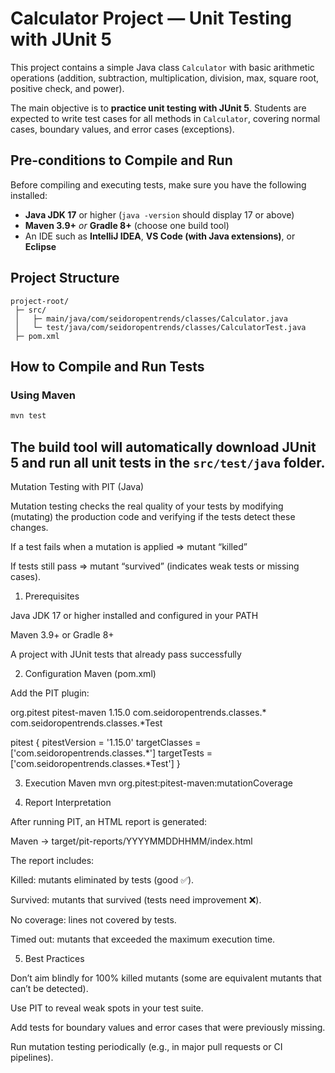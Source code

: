 # Calculator Project — Unit Testing with JUnit 5

This project contains a simple Java class `Calculator` with basic arithmetic operations 
(addition, subtraction, multiplication, division, max, square root, positive check, and power).

The main objective is to **practice unit testing with JUnit 5**. Students are expected to 
write test cases for all methods in `Calculator`, covering normal cases, boundary values, 
and error cases (exceptions).

## Pre-conditions to Compile and Run

Before compiling and executing tests, make sure you have the following installed:

- **Java JDK 17** or higher (`java -version` should display 17 or above)
- **Maven 3.9+** *or* **Gradle 8+** (choose one build tool)
- An IDE such as **IntelliJ IDEA**, **VS Code (with Java extensions)**, or **Eclipse**

## Project Structure

```
project-root/
 ├─ src/
 │   ├─ main/java/com/seidoropentrends/classes/Calculator.java
 │   └─ test/java/com/seidoropentrends/classes/CalculatorTest.java
 ├─ pom.xml  
```

## How to Compile and Run Tests

### Using Maven
```bash
mvn test
```

The build tool will automatically download JUnit 5 and run all unit tests in the `src/test/java` folder.
------------------------------------------------------------------------------------------------
Mutation Testing with PIT (Java)

Mutation testing checks the real quality of your tests by modifying (mutating) the production code and verifying if the tests detect these changes.

If a test fails when a mutation is applied ⇒ mutant “killed”

If tests still pass ⇒ mutant “survived”  (indicates weak tests or missing cases).

1) Prerequisites

Java JDK 17 or higher installed and configured in your PATH

Maven 3.9+ or Gradle 8+

A project with JUnit tests that already pass successfully

2) Configuration
Maven (pom.xml)

Add the PIT plugin:

<build>
  <plugins>
    <plugin>
      <groupId>org.pitest</groupId>
      <artifactId>pitest-maven</artifactId>
      <version>1.15.0</version>
      <configuration>
        <targetClasses>
          <param>com.seidoropentrends.classes.*</param>
        </targetClasses>
        <targetTests>
          <param>com.seidoropentrends.classes.*Test</param>
        </targetTests>
      </configuration>
    </plugin>
  </plugins>
</build>


pitest {
  pitestVersion = '1.15.0'
  targetClasses = ['com.seidoropentrends.classes.*']
  targetTests = ['com.seidoropentrends.classes.*Test']
}

3) Execution
Maven
mvn org.pitest:pitest-maven:mutationCoverage


4) Report Interpretation

After running PIT, an HTML report is generated:

Maven → target/pit-reports/YYYYMMDDHHMM/index.html

The report includes:

Killed: mutants eliminated by tests (good ✅).

Survived: mutants that survived (tests need improvement ❌).

No coverage: lines not covered by tests.

Timed out: mutants that exceeded the maximum execution time.

5) Best Practices

Don’t aim blindly for 100% killed mutants (some are equivalent mutants that can’t be detected).

Use PIT to reveal weak spots in your test suite.

Add tests for boundary values and error cases that were previously missing.

Run mutation testing periodically (e.g., in major pull requests or CI pipelines).


